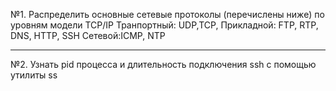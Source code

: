 №1. Распределить основные сетевые протоколы (перечислены ниже) по уровням модели TCP/IP
Транпортный: UDP,TCP,
Прикладной: FTP, RTP, DNS, HTTP, SSH
Сетевой:ICMP, NTP


_________________________________________________________________________________________________________________________________________________________
№2. Узнать pid процесса и длительность подключения ssh с помощью утилиты ss
